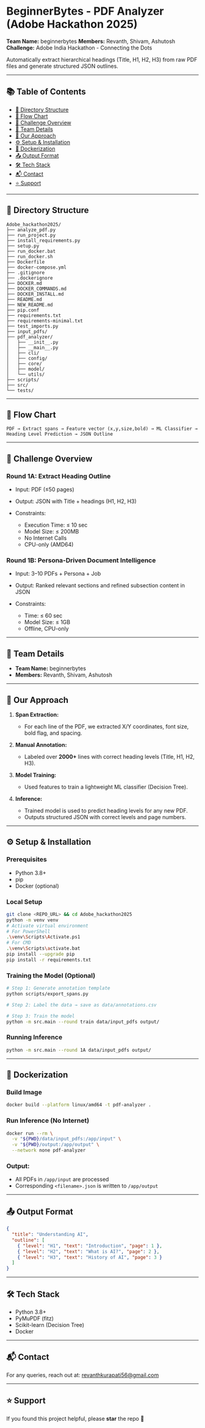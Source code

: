 # BeginnerBytes - PDF Analyzer (Adobe Hackathon 2025)

**Team Name:** beginnerbytes
**Members:** Revanth, Shivam, Ashutosh
**Challenge:** Adobe India Hackathon - Connecting the Dots

Automatically extract hierarchical headings (Title, H1, H2, H3) from raw PDF files and generate structured JSON outlines.

---

## 📚 Table of Contents

* [📁 Directory Structure](#-directory-structure)
* [🔄 Flow Chart](#-flow-chart)
* [🚀 Challenge Overview](#-challenge-overview)
* [👥 Team Details](#-team-details)
* [🧠 Our Approach](#-our-approach)
* [⚙ Setup & Installation](#-setup--installation)
* [🐳 Dockerization](#-dockerization)
* [📤 Output Format](#-output-format)
* [🛠 Tech Stack](#-tech-stack)
* [📬 Contact](#-contact)
* [⭐ Support](#-support)

---

## 📁 Directory Structure

```text
Adobe_hackathon2025/
├── analyze_pdf.py
├── run_project.py
├── install_requirements.py
├── setup.py
├── run_docker.bat
├── run_docker.sh
├── Dockerfile
├── docker-compose.yml
├── .gitignore
├── .dockerignore
├── DOCKER.md
├── DOCKER_COMMANDS.md
├── DOCKER_INSTALL.md
├── README.md
├── NEW_README.md
├── pip.conf
├── requirements.txt
├── requirements-minimal.txt
├── test_imports.py
├── input_pdfs/
├── pdf_analyzer/
│   ├── __init__.py
│   ├── __main__.py
│   ├── cli/
│   ├── config/
│   ├── core/
│   ├── model/
│   └── utils/
├── scripts/
├── src/
└── tests/
```

---

## 🔄 Flow Chart

```text
PDF → Extract spans → Feature vector (x,y,size,bold) → ML Classifier → Heading Level Prediction → JSON Outline
```

---

## 🚀 Challenge Overview

### Round 1A: Extract Heading Outline

* Input: PDF (≤50 pages)
* Output: JSON with Title + headings (H1, H2, H3)
* Constraints:

  * Execution Time: ≤ 10 sec
  * Model Size: ≤ 200MB
  * No Internet Calls
  * CPU-only (AMD64)

### Round 1B: Persona-Driven Document Intelligence

* Input: 3–10 PDFs + Persona + Job
* Output: Ranked relevant sections and refined subsection content in JSON
* Constraints:

  * Time: ≤ 60 sec
  * Model Size: ≤ 1GB
  * Offline, CPU-only

---

## 👥 Team Details

* **Team Name:** beginnerbytes
* **Members:** Revanth, Shivam, Ashutosh

---

## 🧠 Our Approach

1. **Span Extraction:**

   * For each line of the PDF, we extracted X/Y coordinates, font size, bold flag, and spacing.

2. **Manual Annotation:**

   * Labeled over **2000+** lines with correct heading levels (Title, H1, H2, H3).

3. **Model Training:**

   * Used features to train a lightweight ML classifier (Decision Tree).

4. **Inference:**

   * Trained model is used to predict heading levels for any new PDF.
   * Outputs structured JSON with correct levels and page numbers.

---

## ⚙ Setup & Installation

### Prerequisites

* Python 3.8+
* pip
* Docker (optional)

### Local Setup

```bash
git clone <REPO_URL> && cd Adobe_hackathon2025
python -m venv venv
# Activate virtual environment
# For PowerShell
.\venv\Scripts\Activate.ps1
# For CMD
.\venv\Scripts\activate.bat
pip install --upgrade pip
pip install -r requirements.txt
```

### Training the Model (Optional)

```bash
# Step 1: Generate annotation template
python scripts/export_spans.py

# Step 2: Label the data → save as data/annotations.csv

# Step 3: Train the model
python -m src.main --round train data/input_pdfs output/
```

### Running Inference

```bash
python -m src.main --round 1A data/input_pdfs output/
```

---

## 🐳 Dockerization

### Build Image

```bash
docker build --platform linux/amd64 -t pdf-analyzer .
```

### Run Inference (No Internet)

```bash
docker run --rm \
  -v "${PWD}/data/input_pdfs:/app/input" \
  -v "${PWD}/output:/app/output" \
  --network none pdf-analyzer
```

### Output:

* All PDFs in `/app/input` are processed
* Corresponding `<filename>.json` is written to `/app/output`

---

## 📤 Output Format

```json
{
  "title": "Understanding AI",
  "outline": [
    { "level": "H1", "text": "Introduction", "page": 1 },
    { "level": "H2", "text": "What is AI?", "page": 2 },
    { "level": "H3", "text": "History of AI", "page": 3 }
  ]
}
```

---

## 🛠 Tech Stack

* Python 3.8+
* PyMuPDF (fitz)
* Scikit-learn (Decision Tree)
* Docker

---

## 📬 Contact

For any queries, reach out at: [revanthkurapati56@gmail.com](mailto:revanthkurapati56@gmail.com)

---

## ⭐ Support

If you found this project helpful, please **star** the repo 🙌
